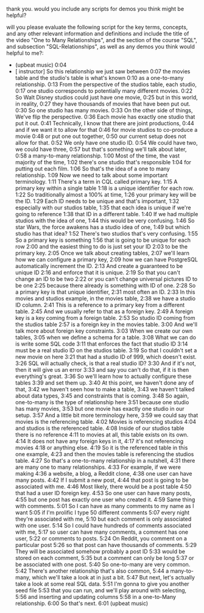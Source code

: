 thank you. would you include any scripts for demos you think might be helpful? 







will you please evaluate the following script for the key terms, concepts, and any other relevant information and definitions and include the title of the video "One to Many Relationships", and the section of the course "SQL", and subsection "SQL-Relationships", as well as any demos you think would helpful to me?:


- (upbeat music)
0:04
- [ instructor] So this relationship we just saw between
0:07
the movies table and the studio's table is what's known
0:10
as a one-to-many relationship.
0:13
From the perspective of the studios table, each studio,
0:17
one studio corresponds to potentially many different movies.
0:22
So Walt Disney studios could just have one movie,
0:25
but in this world, in reality,
0:27
they have thousands of movies that have been put out.
0:30
So one studio has many movies.
0:33
On the other side of things, We've flip the perspective.
0:36
Each movie has exactly one studio that put it out.
0:41
Technically, I know that there are joint productions,
0:44
and if we want it to allow for that
0:46
for movie studios to co-produce a movie
0:48
or put one out together,
0:50
our current setup does not allow for that.
0:52
We only have one studio ID.
0:54
We could have two, we could have three,
0:57
but that's something we'll talk about later,
0:58
a many-to-many relationship.
1:00
Most of the time, the vast majority of the time,
1:02
there's one studio that's responsible
1:04
for putting out each film.
1:06
So that's the idea of a one to many relationship.
1:09
Now we need to talk about some important terminology.
1:11
There's a term in CQL called primary key.
1:15
A primary key within a single table
1:18
is a unique identifier for each row.
1:22
So traditionally almost a 100% at time,
1:26
your primary key will be the ID.
1:29
Each ID needs to be unique and that's important,
1:32
especially with our studios table,
1:35
that each idea is unique if we're going to reference
1:38
that ID in a different table.
1:40
If we had multiple studios with the idea of one,
1:44
this would be very confusing.
1:46
So star Wars, the force awakens has a studio idea of one,
1:49
but which studio has that idea?
1:52
There's two studios that's very confusing.
1:55
So a primary key is something
1:56
that is going to be unique for each row
2:00
and the easiest thing to do is just set your ID
2:03
to be the primary key.
2:05
Once we talk about creating tables,
2:07
we'll learn how we can configure a primary key,
2:09
how we can have PostgreSQL automatically increment the ID.
2:13
And create a guaranteed to be unique ID
2:16
and enforce that it is unique.
2:19
So that you can't change an ID to be two
2:22
or you can't change universal pictures ID to be one
2:25
because there already is something with ID of one.
2:28
So a primary key is that unique identifier,
2:31
most often an ID.
2:33
In this movies and studios example, in the movies table,
2:38
we have a studio ID column.
2:41
This is a reference to a primary key from a different table.
2:45
And we usually refer to that as a foreign key.
2:49
A foreign key is a key coming from a foreign table.
2:53
So studio ID coming from the studios table
2:57
is a foreign key in the movies table.
3:00
And we'll talk more about foreign key constraints.
3:03
When we create our own tables,
3:05
when we define a schema for a table.
3:08
What we can do is write some SQL code
3:11
that enforces the fact that studio ID
3:14
must be a real studio ID on the studios table.
3:19
So that I couldn't set a new movie on here
3:21
that had a studio ID of 999, which doesn't exist.
3:26
SQL will actually check, is that a real studio ID?
3:30
And if it's not, then it will give us an error
3:33
and say you can't do that, if it is then everything's great.
3:36
So we'll learn how to actually configure these tables
3:39
and set them up.
3:40
At this point, we haven't done any of that,
3:42
we haven't seen how to make a table,
3:43
we haven't talked about data types,
3:45
and constraints that is coming.
3:48
So again, one-to-many is the type of relationship here
3:51
because one studio has many movies,
3:53
but one movie has exactly one studio in our setup.
3:57
And a little bit more terminology here,
3:59
we could say that movies is the referencing table.
4:02
Movies is referencing studios
4:04
and studios is the referenced table.
4:08
Inside of our studios table there is no reference
4:11
to movies at all, this table exists on its own.
4:14
It does not have any foreign keys in it,
4:17
it's not referencing movies
4:18
or anything else.
4:19
So it is the referenced table in this one example,
4:23
and then the movies table is referencing the studios table.
4:27
So that's a one-to-many relationship in a nutshell,
4:31
there are many one to many relationships.
4:33
For example, if we were making
4:36
a website, a blog, a Reddit clone,
4:38
one user can have many posts.
4:42
If I submit a new post,
4:44
that post is going to be associated with me.
4:46
Most likely, there would be a post table
4:50
that had a user ID foreign key.
4:53
So one user can have many posts,
4:55
but one post has exactly one user who created it.
4:59
Same thing with comments.
5:01
So I can have as many comments to my name as I want
5:05
if I'm prolific I type 50 different comments
5:07
every night they're associated with me,
5:10
but each comment is only associated with one user.
5:14
So I could have hundreds of comments associated with me,
5:17
so user can have many comments, a comment has one user,
5:22
or comments to posts.
5:24
On Reddit, you comment on a particular post
5:26
so that post can have thousands of comments.
5:29
They will be associated somehow probably a post ID
5:33
would be stored on each comment,
5:35
but a comment can only be long
5:37
or be associated with one post.
5:40
So one-to-many are very common.
5:42
There's another relationship that's also common,
5:44
a many-to-many, which we'll take a look at in just a bit.
5:47
But next, let's actually take a look at some real SQL data.
5:51
I'm gonna to give you another seed file
5:53
that you can run, and we'll play around with selecting,
5:56
and inserting and updating columns
5:58
in a one-to-Many relationship.
6:00
So that's next.
6:01
(upbeat music)